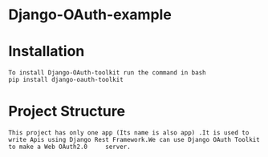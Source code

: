 # Django-OAuth-example
# Installation
    To install Django-OAuth-toolkit run the command in bash
    pip install django-oauth-toolkit    
# Project Structure
    This project has only one app (Its name is also app) .It is used to write Apis using Django Rest Framework.We can use Django OAuth Toolkit to make a Web OAuth2.0     server.     

